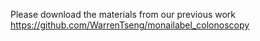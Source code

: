 Please download the materials from our previous work https://github.com/WarrenTseng/monailabel_colonoscopy